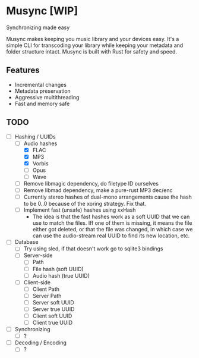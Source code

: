 # Musync \[WIP\]

Synchronizing made easy

Musync makes keeping you music library and your devices easy. It's a simple CLI
for transcoding your library while keeping your metadata and folder structure
intact. Musync is built with Rust for safety and speed.

## Features

* Incremental changes
* Metadata preservation
* Aggressive multithreading
* Fast and memory safe

## TODO
- [ ] Hashing / UUIDs
  - [ ] Audio hashes
    - [X] FLAC
    - [X] MP3
    - [X] Vorbis
    - [ ] Opus
    - [ ] Wave
  - [ ] Remove libmagic dependency, do filetype ID ourselves
  - [ ] Remove libmad dependency, make a pure-rust MP3 dec/enc
  - [ ] Currently stereo hashes of dual-mono arrangements cause the hash to be 0..0 because of the xoring strategy. Fix that.
  - [ ] Implement fast (unsafe) hashes using xxHash
    * The idea is that the fast hashes work as a soft UUID that we can use to match the files. Iff one of them is missing, it means the file either got deleted, or that the file was changed, in which case we can use the audio-stream real UUID to find its new location, etc.
- [ ] Database
  - [ ] Try using sled, if that doesn't work go to sqlite3 bindings
  - [ ] Server-side
    - [ ] Path
    - [ ] File hash (soft UUID)
    - [ ] Audio hash (true UUID)
  - [ ] Client-side
    - [ ] Client Path
    - [ ] Server Path
    - [ ] Server soft UUID
    - [ ] Server true UUID
    - [ ] Client soft UUID
    - [ ] Client true UUID
- [ ] Synchronizing
    - [ ] ?
- [ ] Decoding / Encoding
    - [ ] ?
